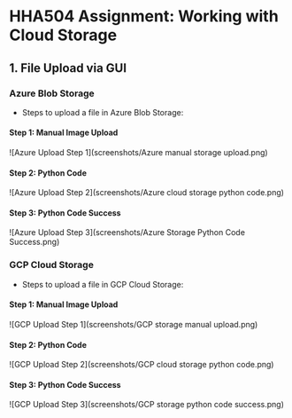 # HHA504 Assignment: Working with Cloud Storage

## 1. File Upload via GUI
### Azure Blob Storage
- Steps to upload a file in Azure Blob Storage:

#### Step 1: Manual Image Upload
![Azure Upload Step 1](screenshots/Azure manual storage upload.png)

#### Step 2: Python Code
![Azure Upload Step 2](screenshots/Azure cloud storage python code.png)

#### Step 3: Python Code Success
![Azure Upload Step 3](screenshots/Azure Storage Python Code Success.png)

### GCP Cloud Storage
- Steps to upload a file in GCP Cloud Storage:

#### Step 1: Manual Image Upload
![GCP Upload Step 1](screenshots/GCP storage manual upload.png)

#### Step 2: Python Code
![GCP Upload Step 2](screenshots/GCP cloud storage python code.png)

#### Step 3: Python Code Success
![GCP Upload Step 3](screenshots/GCP storage python code success.png)

